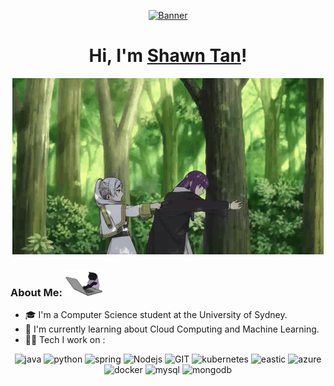 <p align="center">
  <a href="https://www.433200.xyz">
    <img src="https://count.getloli.com/get/@:USYDShawnTan?theme=rule34" alt="Banner">
  </a>
</p>

<h1 align="center">Hi, I'm <a href="https://www.433200.xyz">Shawn Tan</a>!</h1>

<p align="center">
  <a href="https://www.433200.xyz">
    <img src="img/1.gif" alt="Banner">
  </a>
</p>

### About Me: <img src="img/2.webp" width="60" />

- 🎓 I'm a Computer Science student at the University of Sydney.
- 🌱 I'm currently learning about Cloud Computing and Machine Learning.
- 🧑‍💻 Tech I work on :

<p align="center">
      <img src="https://www.vectorlogo.zone/logos/java/java-icon.svg" alt="java" width="65" height="65"/> 
      <img src="https://www.vectorlogo.zone/logos/python/python-icon.svg" alt="python" width="55" height="55"/>
      <img src="https://www.vectorlogo.zone/logos/springio/springio-icon.svg" alt="spring" width="55" height="55"/>
      <img src="https://www.vectorlogo.zone/logos/nodejs/nodejs-icon.svg" alt="Nodejs" width="55" height="55"/>
      <img src="https://www.vectorlogo.zone/logos/git-scm/git-scm-icon.svg" alt="GIT" width="55" height="55"/> 
      <img src="https://www.vectorlogo.zone/logos/kubernetes/kubernetes-icon.svg" alt="kubernetes" width="55" height="55"/>
      <img src="https://www.vectorlogo.zone/logos/elastic/elastic-icon.svg" alt="eastic" width="55" height="55"/>
      <img src="https://www.vectorlogo.zone/logos/microsoft_azure/microsoft_azure-icon.svg" alt="azure" width="55" height="55"/>
      <img src="https://www.vectorlogo.zone/logos/docker/docker-official.svg" alt="docker" width="60" height="50"/>
      <img src="https://www.vectorlogo.zone/logos/mysql/mysql-icon.svg" alt="mysql" width="45" height="55"/>
      <img src="https://www.vectorlogo.zone/logos/mongodb/mongodb-icon.svg" alt="mongodb" width="45" height="55"/>
</p>
